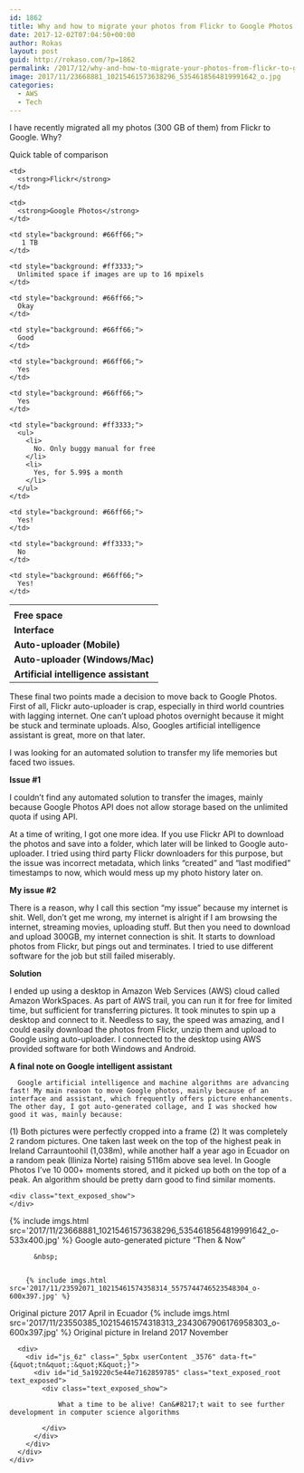 ```yaml
---
id: 1862
title: Why and how to migrate your photos from Flickr to Google Photos using AWS?
date: 2017-12-02T07:04:50+00:00
author: Rokas
layout: post
guid: http://rokaso.com/?p=1862
permalink: /2017/12/why-and-how-to-migrate-your-photos-from-flickr-to-google-photos-using-aws/
image: 2017/11/23668881_10215461573638296_5354618564819991642_o.jpg
categories:
  - AWS
  - Tech
---
```


I have recently migrated all my photos (300 GB of them) from Flickr to Google. Why?

Quick table of comparison

<table>
  <tr>
    <td>
    </td>
    
    <td>
      <strong>Flickr</strong>
    </td>
    
    <td>
      <strong>Google Photos</strong>
    </td>
  </tr>
  
  <tr>
    <td>
      <strong>Free space</strong>
    </td>
    
    <td style="background: #66ff66;">
       1 TB
    </td>
    
    <td style="background: #ff3333;">
      Unlimited space if images are up to 16 mpixels
    </td>
  </tr>
  
  <tr>
    <td>
      <strong>Interface</strong>
    </td>
    
    <td style="background: #66ff66;">
      Okay
    </td>
    
    <td style="background: #66ff66;">
      Good
    </td>
  </tr>
  
  <tr>
    <td>
      <strong>Auto-uploader (Mobile)</strong>
    </td>
    
    <td style="background: #66ff66;">
      Yes
    </td>
    
    <td style="background: #66ff66;">
      Yes
    </td>
  </tr>
  
  <tr>
    <td>
      <strong>Auto-uploader (Windows/Mac)</strong>
    </td>
    
    <td style="background: #ff3333;">
      <ul>
        <li>
          No. Only buggy manual for free
        </li>
        <li>
          Yes, for 5.99$ a month
        </li>
      </ul>
    </td>
    
    <td style="background: #66ff66;">
      Yes!
    </td>
  </tr>
  
  <tr>
    <td>
      <strong>Artificial intelligence assistant</strong>
    </td>
    
    <td style="background: #ff3333;">
      No
    </td>
    
    <td style="background: #66ff66;">
      Yes!
    </td>
  </tr>
</table>

These final two points made a decision to move back to Google Photos. First of all, Flickr auto-uploader is crap, especially in third world countries with lagging internet. One can&#8217;t upload photos overnight because it might be stuck and terminate uploads. Also, Googles artificial intelligence assistant is great, more on that later.

I was looking for an automated solution to transfer my life memories but faced two issues.

**Issue #1**

I couldn&#8217;t find any automated solution to transfer the images, mainly because Google Photos API does not allow storage based on the unlimited quota if using API.

At a time of writing, I got one more idea. If you use Flickr API to download the photos and save into a folder, which later will be linked to Google auto-uploader. I tried using third party Flickr downloaders for this purpose, but the issue was incorrect metadata, which links &#8220;created&#8221; and &#8220;last modified&#8221; timestamps to now, which would mess up my photo history later on.

**My issue #2**

There is a reason, why I call this section &#8220;my issue&#8221; because my internet is shit. Well, don&#8217;t get me wrong, my internet is alright if I am browsing the internet, streaming movies, uploading stuff. But then you need to download and upload 300GB, my internet connection is shit. It starts to download photos from Flickr, but pings out and terminates. I tried to use different software for the job but still failed miserably.

**Solution**

I ended up using a desktop in Amazon Web Services (AWS) cloud called Amazon WorkSpaces. As part of AWS trail, you can run it for free for limited time, but sufficient for transferring pictures. It took minutes to spin up a desktop and connect to it. Needless to say, the speed was amazing, and I could easily download the photos from Flickr, unzip them and upload to Google using auto-uploader. I connected to the desktop using AWS provided software for both Windows and Android.

**A final note on Google intelligent assistant**

<div id="js_6z" class="_5pbx userContent _3576" data-ft="{&quot;tn&quot;:&quot;K&quot;}">
  <div id="id_5a19220c5e44e7162859785" class="text_exposed_root text_exposed">
    
      Google artificial intelligence and machine algorithms are advancing fast! My main reason to move Google photos, mainly because of an interface and assistant, which frequently offers picture enhancements. The other day, I got auto-generated collage, and I was shocked how good it was, mainly because:
 (1) Both pictures were perfectly cropped into a frame
 (2) It was completely 2 random pictures. One taken last week on the top of the highest peak in Irelan<span class="text_exposed_show">d Carrauntoohil (1,038m), while another half a year ago in Ecuador on a random peak (Iliniza Norte) raising 5116m above sea level. In Google Photos I&#8217;ve 10 000+ moments stored, and it picked up both on the top of a peak. An algorithm should be pretty darn good to find similar moments.</span>
    
    
    <div class="text_exposed_show">
    </div>
  </div>
</div>

<div class="_3x-2">
  <div data-ft="{&quot;tn&quot;:&quot;H&quot;}">
    <div class="mtm">
      <div class="_2a2q">
        {% include imgs.html src='2017/11/23668881_10215461573638296_5354618564819991642_o-533x400.jpg' %}
Google auto-generated picture &#8220;Then & Now&#8221; 
        
        
          &nbsp;
        
        
        {% include imgs.html src='2017/11/23592071_10215461574358314_5575744746523548304_o-600x397.jpg' %}
Original picture 2017 April in Ecuador {% include imgs.html src='2017/11/23550385_10215461574318313_2343067906176958303_o-600x397.jpg' %}
Original picture in Ireland 2017 November
      </div>
      
      <div>
        <div id="js_6z" class="_5pbx userContent _3576" data-ft="{&quot;tn&quot;:&quot;K&quot;}">
          <div id="id_5a19220c5e44e7162859785" class="text_exposed_root text_exposed">
            <div class="text_exposed_show">
              
                What a time to be alive! Can&#8217;t wait to see further development in computer science algorithms
              
            </div>
          </div>
        </div>
      </div>
    </div>
  </div>
</div>
